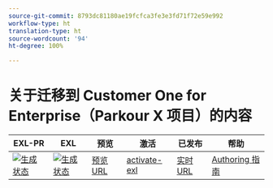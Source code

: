 ```yaml
---
source-git-commit: 8793dc81180ae19fcfca3fe3e3fd71f72e59e992
workflow-type: ht
translation-type: ht
source-wordcount: '94'
ht-degree: 100%

---
```

# 关于迁移到 Customer One for Enterprise（Parkour X 项目）的内容

| EXL-PR | EXL | 预览 | 激活 | 已发布 | 帮助 |
|--- |--- |--- |--- |--- |--- |
| [![生成状态](https://docs.ci.corp.adobe.com/view/exl-pr/job/customer-one.en_pr-exl/badge/icon)](https://docs.ci.corp.adobe.com/view/exl-pr/job/customer-one.en_pr-exl/lastBuild/) | [![生成状态](https://docs.ci.corp.adobe.com/view/exl-pr/job/customer-one.en_exl/lastBuild/badge/icon)](https://docs.ci.corp.adobe.com/view/exl-pr/job/customer-one.en_exl/lastBuild/lastBuild) | [预览 URL](https://experienceleague.corp.adobe.com/docs/customer-one/using/home.html?lang=zh-cn) | [activate-exl](https://docs.ci.corp.adobe.com/job/activate-exl/build/) | [实时 URL](https://experienceleague.adobe.com/docs/customer-one/using/home.html?lang=zh-cn) | [Authoring 指南](https://experienceleague.adobe.com/docs/authoring-guide-exl/using/home.html?lang=zh-cn) |
